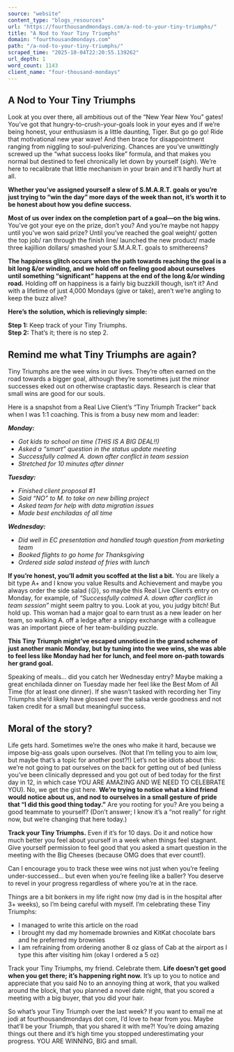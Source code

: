 ```yaml
---
source: "website"
content_type: "blogs_resources"
url: "https://fourthousandmondays.com/a-nod-to-your-tiny-triumphs/"
title: "A Nod to Your Tiny Triumphs"
domain: "fourthousandmondays.com"
path: "/a-nod-to-your-tiny-triumphs/"
scraped_time: "2025-10-04T22:20:55.139262"
url_depth: 1
word_count: 1143
client_name: "four-thousand-mondays"
---
```


## A Nod to Your Tiny Triumphs

Look at you over there, all ambitious out of the “New Year New You” gates! You’ve got that hungry-to-crush-your-goals look in your eyes and if we’re being honest, your enthusiasm is a little daunting, Tiger. But go go go! Ride that motivational new year wave! And then brace for disappointment ranging from niggling to soul-pulverizing. Chances are you’ve unwittingly screwed up the “what success looks like” formula, and that makes you normal but destined to feel chronically let down by yourself (*sigh*). We’re here to recalibrate that little mechanism in your brain and it’ll hardly hurt at all.

**Whether you’ve assigned yourself a slew of S.M.A.R.T. goals or you’re just trying to “win the day” more days of the week than not, it’s worth it to be honest about how you define success.**

**Most of us over index on the completion part of a goal—on the big wins.** You’ve got your eye on the prize, don’t you? And you’re maybe not happy until you’ve won said prize? Until you’ve reached the goal weight/ gotten the top job/ ran through the finish line/ launched the new product/ made three kajillion dollars/ smashed your S.M.A.R.T. goals to smithereens?

**The happiness glitch occurs when the path towards reaching the goal is a bit long &/or winding, and we hold off on feeling good about ourselves until something “significant” happens at the end of the long &/or winding road.** Holding off on happiness is a fairly big buzzkill though, isn’t it? And with a lifetime of just 4,000 Mondays (give or take), aren’t we’re angling to keep the buzz alive?

**Here’s the solution, which is relievingly simple:**

**Step 1:** Keep track of your Tiny Triumphs.  
**Step 2:** That’s it; there is no step 2.

## **Remind me what Tiny Triumphs are again?**

Tiny Triumphs are the wee wins in our lives. They’re often earned on the road towards a bigger goal, although they’re sometimes just the minor successes eked out on otherwise craptastic days. Research is clear that small wins are good for our souls.

Here is a snapshot from a Real Live Client’s “Tiny Triumph Tracker” back when I was 1:1 coaching. This is from a busy new mom and leader:

**_Monday:_**

*   _Got kids to school on time (THIS IS A BIG DEAL!!)_
*   _Asked a “smart” question in the status update meeting_
*   _Successfully calmed A. down after conflict in team session_
*   _Stretched for 10 minutes after dinner_

**_Tuesday:_**

*   _Finished client proposal #1_
*   _Said “NO” to M. to take on new billing project_
*   _Asked team for help with data migration issues_
*   _Made best enchiladas of all time_

**_Wednesday:_**

*   _Did well in EC presentation and handled tough question from marketing team_
*   _Booked flights to go home for Thanksgiving_
*   _Ordered side salad instead of fries with lunch_

**If you’re honest, you’ll admit you scoffed at the list a bit.** You are likely a bit type A+ and I know you value Results and Achievement and maybe you always order the side salad (😑), so maybe this Real Live Client’s entry on Monday, for example, of _“Successfully calmed A. down after conflict in team session”_ might seem paltry to you. Look at you, you judgy bitch! But hold up. This woman had a major goal to earn trust as a new leader on her team, so walking A. off a ledge after a snippy exchange with a colleague was an important piece of her team-building puzzle.

**This Tiny Triumph might’ve escaped unnoticed in the grand scheme of just another manic Monday, but by tuning into the wee wins, she was able to feel less like Monday had her for lunch, and feel more on-path towards her grand goal.**

Speaking of meals… did you catch her Wednesday entry? Maybe making a great enchilada dinner on Tuesday made her feel like the Best Mom of All Time (for at least one dinner). If she wasn’t tasked with recording her Tiny Triumphs she’d likely have glossed over the salsa verde goodness and not taken credit for a small but meaningful success.

## **Moral of the story?**

Life gets hard. Sometimes we’re the ones who make it hard, because we impose big-ass goals upon ourselves. (Not that I’m telling you to aim low, but maybe that’s a topic for another post?!) Let’s not be idiots about this: we’re not going to pat ourselves on the back for getting out of bed (unless you’ve been clinically depressed and you got out of bed today for the first day in 12, in which case YOU ARE AMAZING AND WE NEED TO CELEBRATE YOU). No, we get the gist here. **We’re trying to notice what a kind friend would notice about us, and nod to ourselves in a small gesture of pride that “I did this good thing today.”** Are you rooting for you? Are you being a good teammate to yourself? (Don’t answer; I know it’s a “not really” for right now, but we’re changing that here today.)

**Track your Tiny Triumphs.** Even if it’s for 10 days. Do it and notice how much better you feel about yourself in a week when things feel stagnant. Give yourself permission to feel good that you asked a smart question in the meeting with the Big Cheeses (because OMG does that ever count!).

Can I encourage you to track these wee wins not just when you’re feeling under-successed… but even when you’re feeling like a baller? You deserve to revel in your progress regardless of where you’re at in the race.

Things are a bit bonkers in my life right now (my dad is in the hospital after 3+ weeks), so I’m being careful with myself. I’m celebrating these Tiny Triumphs:

*   I managed to write this article on the road
*   I brought my dad my homemade brownies and KitKat chocolate bars and he preferred my brownies
*   I am refraining from ordering another 8 oz glass of Cab at the airport as I type this after visiting him (okay I ordered a 5 oz)

Track your Tiny Triumphs, my friend. Celebrate them. **Life doesn’t get good when you get there; it’s happening right now.** It’s up to you to notice and appreciate that you said No to an annoying thing at work, that you walked around the block, that you planned a novel date night, that you scored a meeting with a big buyer, that you did your hair.

So what’s your Tiny Triumph over the last week? If you want to email me at jodi at fourthousandmondays dot com, I’d love to hear from you. Maybe that’ll be your Triumph, that you shared it with me?! You’re doing amazing things out there and it’s high time you stopped underestimating your progress. YOU ARE WINNING, BIG and small.